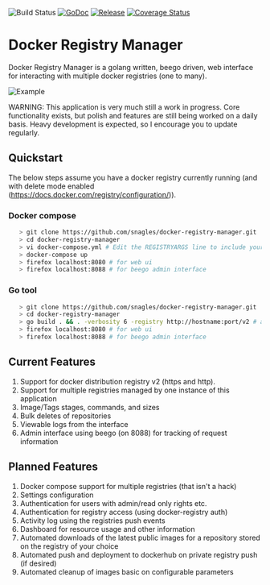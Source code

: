 ![Build Status](https://travis-ci.org/snagles/docker-registry-manager.svg?branch=master) [![GoDoc](https://godoc.org/github.com/snagles/docker-registry-manager?status.svg)](https://godoc.org/github.com/snagles/docker-registry-manager) [![Release](https://img.shields.io/badge/Release-1.0.0-green.svg)](https://godoc.org/github.com/snagles/docker-registry-manager) [![Coverage Status](https://coveralls.io/repos/github/snagles/docker-registry-manager/badge.svg?branch=master)](https://coveralls.io/github/snagles/docker-registry-manager?branch=master)

# Docker Registry Manager

Docker Registry Manager is a golang written, beego driven, web interface for interacting with multiple docker registries (one to many).

![Example](https://github.com/snagles/docker-registry-manager/blob/master/resources/example.gif)

WARNING: This application is very much still a work in progress. Core functionality exists, but polish and features are still being worked on a daily basis. Heavy development is expected, so I encourage you to update regularly.

## Quickstart
 The below steps assume you have a docker registry currently running (and with delete mode enabled (https://docs.docker.com/registry/configuration/)).

### Docker compose
 ```bash
    > git clone https://github.com/snagles/docker-registry-manager.git
    > cd docker-registry-manager
    > vi docker-compose.yml # Edit the REGISTRYARGS line to include your registries in the format https://hostname:port/v2
    > docker-compose up
    > firefox localhost:8080 # for web ui
    > firefox localhost:8088 # for beego admin interface
 ```

### Go tool
 ```bash
    > git clone https://github.com/snagles/docker-registry-manager.git
    > cd docker-registry-manager
    > go build . && . -verbosity 6 -registry http://hostname:port/v2 # add more registries with another -registry flag
    > firefox localhost:8080 # for web ui
    > firefox localhost:8088 # for beego admin interface
 ```


## Current Features
 1. Support for docker distribution registry v2 (https and http).
 2. Support for multiple registries managed by one instance of this application
 3. Image/Tags stages, commands, and sizes
 3. Bulk deletes of repositories
 4. Viewable logs from the interface
 5. Admin interface using beego (on 8088) for tracking of request information

## Planned Features
 1. Docker compose support for multiple registries (that isn't a hack)
 2. Settings configuration
 3. Authentication for users with admin/read only rights etc.
 4. Authentication for registry access (using docker-registry auth)
 4. Activity log using the registries push events
 5. Dashboard for resource usage and other information
 6. Automated downloads of the latest public images for a repository stored on the registry of your choice
 7. Automated push and deployment to dockerhub on private registry push (if desired)
 8. Automated cleanup of images basic on configurable parameters
